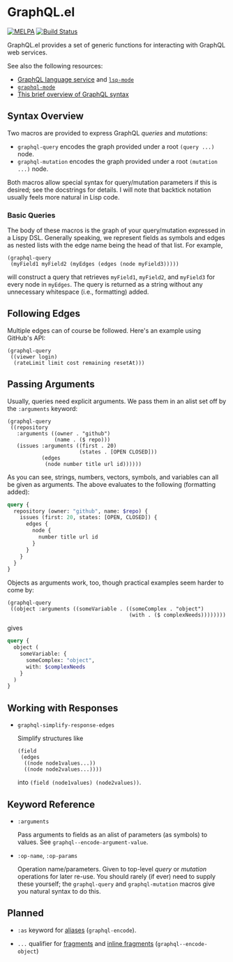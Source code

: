 # GraphQL.el

[![MELPA](https://melpa.org/packages/graphql-badge.svg)](https://melpa.org/#/graphql)
[![Build Status](https://travis-ci.org/vermiculus/graphql.el.svg?branch=master)](https://travis-ci.org/vermiculus/graphql.el)

GraphQL.el provides a set of generic functions for interacting with
GraphQL web services.

See also the following resources:

- [GraphQL language service][graph-lsp] and [`lsp-mode`][el-lsp]
- [`graphql-mode`][graphql-mode]
- [This brief overview of GraphQL syntax][graphql]

[graph-lsp]: https://github.com/graphql/graphql-language-service
[el-lsp]: https://github.com/emacs-lsp/lsp-mode
[graphql-mode]: https://github.com/davazp/graphql-mode
[graphql]: http://graphql.org/learn

## Syntax Overview
Two macros are provided to express GraphQL *queries* and *mutations*:

- `graphql-query` encodes the graph provided under a root `(query
  ...)` node.
- `graphql-mutation` encodes the graph provided under a root
  `(mutation ...)` node.

Both macros allow special syntax for query/mutation parameters if this
is desired; see the docstrings for details. I will note that backtick
notation usually feels more natural in Lisp code.

### Basic Queries

The body of these macros is the graph of your query/mutation expressed
in a Lispy DSL. Generally speaking, we represent fields as symbols and
edges as nested lists with the edge name being the head of that list.
For example,

```emacs-lisp
(graphql-query
 (myField1 myField2 (myEdges (edges (node myField3)))))
```

will construct a query that retrieves `myField1`, `myField2`, and
`myField3` for every node in `myEdges`. The query is returned as a
string without any unnecessary whitespace (i.e., formatting) added.

## Following Edges

Multiple edges can of course be followed. Here's an example using
GitHub's API:

```emacs-lisp
(graphql-query
 ((viewer login)
  (rateLimit limit cost remaining resetAt)))
```

## Passing Arguments

Usually, queries need explicit arguments. We pass them in an alist set
off by the `:arguments` keyword:

``` emacs-lisp
(graphql-query
 ((repository
   :arguments ((owner . "github")
               (name . ($ repo)))
   (issues :arguments ((first . 20)
                       (states . [OPEN CLOSED]))
           (edges
            (node number title url id))))))
```

As you can see, strings, numbers, vectors, symbols, and variables can
all be given as arguments. The above evaluates to the following
(formatting added):

``` graphql
query {
  repository (owner: "github", name: $repo) {
    issues (first: 20, states: [OPEN, CLOSED]) {
      edges {
        node {
          number title url id
        }
      }
    }
  }
}
```

Objects as arguments work, too, though practical examples seem harder
to come by:

``` emacs-lisp
(graphql-query
 ((object :arguments ((someVariable . ((someComplex . "object")
                                       (with . ($ complexNeeds))))))))
```

gives

``` graphql
query {
  object (
    someVariable: {
      someComplex: "object",
      with: $complexNeeds
    }
  )
}
```

## Working with Responses

- `graphql-simplify-response-edges`

  Simplify structures like

      (field
       (edges
        ((node node1values...))
        ((node node2values...))))

  into `(field (node1values) (node2values))`.

## Keyword Reference

- `:arguments`

  Pass arguments to fields as an alist of parameters (as symbols) to
  values. See `graphql--encode-argument-value`.

- `:op-name`, `:op-params`

  Operation name/parameters. Given to top-level *query* or *mutation*
  operations for later re-use. You should rarely (if ever) need to
  supply these yourself; the `graphql-query` and `graphql-mutation`
  macros give you natural syntax to do this.

## Planned

- `:as` keyword for [aliases][graphql-alias] (`graphql-encode`).

- `...` qualifier for [fragments][graphql-fragment] and [inline
  fragments][graphql-ifragment] (`graphql--encode-object`)

[graphql-alias]: http://graphql.org/learn/queries/#aliases
[graphql-variable]: http://graphql.org/learn/queries/#variables
[graphql-fragment]: http://graphql.org/learn/queries/#fragments
[graphql-ifragment]: http://graphql.org/learn/queries/#inline-fragments
